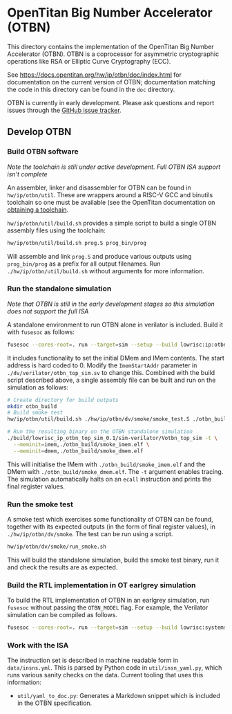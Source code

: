 # OpenTitan Big Number Accelerator (OTBN)

This directory contains the implementation of the OpenTitan Big Number
Accelerator (OTBN). OTBN is a coprocessor for asymmetric cryptographic
operations like RSA or Elliptic Curve Cryptography (ECC).

See https://docs.opentitan.org/hw/ip/otbn/doc/index.html for documentation on
the current version of OTBN; documentation matching the code in this directory
can be found in the `doc` directory.

OTBN is currently in early development. Please ask questions and report issues
through the [GitHub issue tracker](https://github.com/lowRISC/opentitan/issues).

## Develop OTBN

### Build OTBN software

*Note the toolchain is still under active development. Full OTBN ISA support
isn't complete*

An assembler, linker and disassembler for OTBN can be found in
`hw/ip/otbn/util`. These are wrappers around a RISC-V GCC and binutils toolchain
so one must be available (see the OpenTitan documentation on [obtaining a
toolchain](https://docs.opentitan.org/doc/ug/install_instructions/#software-development).

`hw/ip/otbn/util/build.sh` provides a simple script to build a single OTBN
assembly files using the toolchain:

```sh
hw/ip/otbn/util/build.sh prog.S prog_bin/prog
```

Will assemble and link `prog.S` and produce various outputs using
`prog_bin/prog` as a prefix for all output filenames. Run
`./hw/ip/otbn/util/build.sh` without arguments for more information.

### Run the standalone simulation
*Note that OTBN is still in the early development stages so this simulation does
not support the full ISA*

A standalone environment to run OTBN alone in verilator is included. Build it
with `fusesoc` as follows:

```sh
fusesoc --cores-root=. run --target=sim --setup --build lowrisc:ip:otbn_top_sim
```

It includes functionality to set the initial DMem and IMem contents. The start
address is hard coded to 0. Modify the `ImemStartAddr` parameter in
`./dv/verilator/otbn_top_sim.sv` to change this. Combined with the build script
described above, a single assembly file can be built and run on the simulation as
follows:

```sh
# Create directory for build outputs
mkdir otbn_build
# Build smoke test
hw/ip/otbn/util/build.sh ./hw/ip/otbn/dv/smoke/smoke_test.S ./otbn_build/smoke

# Run the resulting binary on the OTBN standalone simulation
./build/lowrisc_ip_otbn_top_sim_0.1/sim-verilator/Votbn_top_sim -t \
  --meminit=imem,./otbn_build/smoke_imem.elf \
  --meminit=dmem,./otbn_build/smoke_dmem.elf
```

This will initialise the IMem with `./otbn_build/smoke_imem.elf` and the DMem
with `./otbn_build/smoke_dmem.elf`. The `-t` argument enables tracing.  The
simulation automatically halts on an `ecall` instruction and prints the final
register values.

### Run the smoke test

A smoke test which exercises some functionality of OTBN can be found, together
with its expected outputs (in the form of final register values), in
`./hw/ip/otbn/dv/smoke`. The test can be run using a script.

```sh
hw/ip/otbn/dv/smoke/run_smoke.sh
```

This will build the standalone simulation, build the smoke test binary, run it
and check the results are as expected.

### Build the RTL implementation in OT earlgrey simulation

To build the RTL implementation of OTBN in an earlgrey simulation, run `fusesoc`
without passing the `OTBN_MODEL` flag. For example, the Verilator simulation can
be compiled as follows.

```sh
fusesoc --cores-root=. run --target=sim --setup --build lowrisc:systems:top_earlgrey_verilator
```

### Work with the ISA

The instruction set is described in machine readable form in `data/insns.yml`.
This is parsed by Python code in `util/insn_yaml.py`, which runs various sanity
checks on the data. Current tooling that uses this information:

  - `util/yaml_to_doc.py`: Generates a Markdown snippet which is included in
    the OTBN specification.
